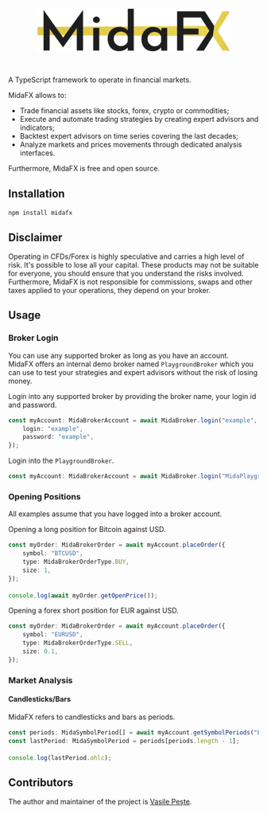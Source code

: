 <p align="center"> 
    <img src="images/logo.svg" alt="MidaFX" width="390px">
</p>
<br>

A TypeScript framework to operate in financial markets.

MidaFX allows to:
- Trade financial assets like stocks, forex, crypto or commodities;
- Execute and automate trading strategies by creating expert advisors and indicators;
- Backtest expert advisors on time series covering the last decades;
- Analyze markets and prices movements through dedicated analysis interfaces.

Furthermore, MidaFX is free and open source.

## Installation
```console
npm install midafx
```

## Disclaimer
Operating in CFDs/Forex is highly speculative and carries a high level of risk.
It's possible to lose all your capital. These products may not be suitable for everyone,
you should ensure that you understand the risks involved. Furthermore, MidaFX is not responsible for commissions,
swaps and other taxes applied to your operations, they depend on your broker.

## Usage

### Broker Login
You can use any supported broker as long as you have an account.<br>
MidaFX offers an internal demo broker named `PlaygroundBroker` which you can use to test your
strategies and expert advisors without the risk of losing money.

Login into any supported broker by providing the broker name, your login id and password.
```typescript
const myAccount: MidaBrokerAccount = await MidaBroker.login("example", {
    login: "example",
    password: "example",
});
```

Login into the `PlaygroundBroker`.
```typescript
const myAccount: MidaBrokerAccount = await MidaBroker.login("MidaPlayground");
```

### Opening Positions
All examples assume that you have logged into a broker account.

Opening a long position for Bitcoin against USD.
```typescript
const myOrder: MidaBrokerOrder = await myAccount.placeOrder({
    symbol: "BTCUSD",
    type: MidaBrokerOrderType.BUY,
    size: 1,
});

console.log(await myOrder.getOpenPrice());
```

Opening a forex short position for EUR against USD.
```typescript
const myOrder: MidaBrokerOrder = await myAccount.placeOrder({
    symbol: "EURUSD",
    type: MidaBrokerOrderType.SELL,
    size: 0.1,
});
```

### Market Analysis

#### Candlesticks/Bars
MidaFX refers to candlesticks and bars as periods.

```typescript
const periods: MidaSymbolPeriod[] = await myAccount.getSymbolPeriods("EURUSD", MidaSymbolPeriodTimeframeType.M30);
const lastPeriod: MidaSymbolPeriod = periods[periods.length - 1];

console.log(lastPeriod.ohlc);
```

## Contributors
The author and maintainer of the project is [Vasile Pește](https://github.com/Vasile-Peste).
